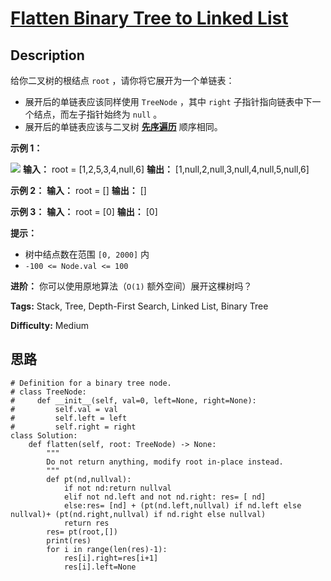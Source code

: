 # [Flatten Binary Tree to Linked List][title]

## Description

给你二叉树的根结点 `root` ，请你将它展开为一个单链表：

  * 展开后的单链表应该同样使用 `TreeNode` ，其中 `right` 子指针指向链表中下一个结点，而左子指针始终为 `null` 。
  * 展开后的单链表应该与二叉树 [**先序遍历**](https://baike.baidu.com/item/%E5%85%88%E5%BA%8F%E9%81%8D%E5%8E%86/6442839?fr=aladdin) 顺序相同。

**示例 1：**

![](https://assets.leetcode.com/uploads/2021/01/14/flaten.jpg)
            **输入：** root = [1,2,5,3,4,null,6]    **输出：** [1,null,2,null,3,null,4,null,5,null,6]    

**示例 2：**
            **输入：** root = []    **输出：** []    

**示例 3：**
            **输入：** root = [0]    **输出：** [0]    

**提示：**

  * 树中结点数在范围 `[0, 2000]` 内
  * `-100 <= Node.val <= 100`

**进阶：** 你可以使用原地算法（`O(1)` 额外空间）展开这棵树吗？


**Tags:** Stack, Tree, Depth-First Search, Linked List, Binary Tree

**Difficulty:** Medium

## 思路

``` python3
# Definition for a binary tree node.
# class TreeNode:
#     def __init__(self, val=0, left=None, right=None):
#         self.val = val
#         self.left = left
#         self.right = right
class Solution:
    def flatten(self, root: TreeNode) -> None:
        """
        Do not return anything, modify root in-place instead.
        """
        def pt(nd,nullval):
            if not nd:return nullval
            elif not nd.left and not nd.right: res= [ nd]
            else:res= [nd] + (pt(nd.left,nullval) if nd.left else nullval)+ (pt(nd.right,nullval) if nd.right else nullval)
            return res
        res= pt(root,[])        
        print(res)
        for i in range(len(res)-1):
            res[i].right=res[i+1]
            res[i].left=None
```

[title]: https://leetcode-cn.com/problems/flatten-binary-tree-to-linked-list
